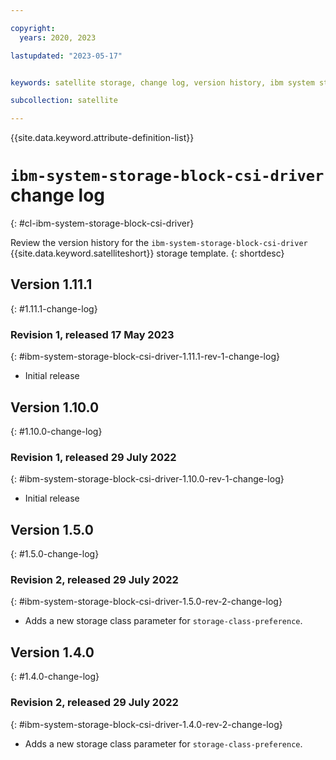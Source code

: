 ```yaml
---

copyright:
  years: 2020, 2023

lastupdated: "2023-05-17"


keywords: satellite storage, change log, version history, ibm system storage block csi driver

subcollection: satellite

---
```


{{site.data.keyword.attribute-definition-list}}

# `ibm-system-storage-block-csi-driver` change log
{: #cl-ibm-system-storage-block-csi-driver}

Review the version history for the `ibm-system-storage-block-csi-driver` {{site.data.keyword.satelliteshort}} storage template.
{: shortdesc}

## Version 1.11.1
{: #1.11.1-change-log}


### Revision 1, released 17 May 2023
{: #ibm-system-storage-block-csi-driver-1.11.1-rev-1-change-log}


- Initial release


## Version 1.10.0
{: #1.10.0-change-log}


### Revision 1, released 29 July 2022
{: #ibm-system-storage-block-csi-driver-1.10.0-rev-1-change-log}


- Initial release


## Version 1.5.0
{: #1.5.0-change-log}


### Revision 2, released 29 July 2022
{: #ibm-system-storage-block-csi-driver-1.5.0-rev-2-change-log}


- Adds a new storage class parameter for `storage-class-preference`.


## Version 1.4.0
{: #1.4.0-change-log}


### Revision 2, released 29 July 2022
{: #ibm-system-storage-block-csi-driver-1.4.0-rev-2-change-log}


- Adds a new storage class parameter for `storage-class-preference`.


